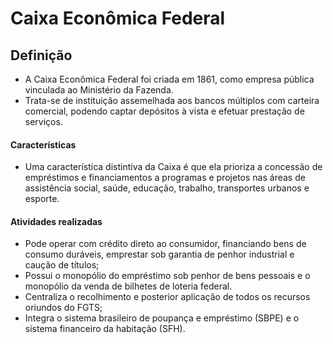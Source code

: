 # Caixa Econômica Federal

## Definição
- A Caixa Econômica Federal foi criada em 1861, como empresa pública vinculada ao Ministério da Fazenda. 
- Trata-se de instituição assemelhada aos bancos múltiplos com carteira comercial, podendo captar depósitos à vista e efetuar prestação de serviços.

#### Características
- Uma característica distintiva da Caixa é que ela prioriza a concessão de empréstimos e financiamentos a programas e projetos nas áreas de assistência social, saúde, educação, trabalho, transportes urbanos e esporte.

#### Atividades realizadas
- Pode operar com crédito direto ao consumidor, financiando bens de consumo duráveis, emprestar sob garantia de penhor industrial e caução de títulos;
- Possui o monopólio do empréstimo sob penhor de bens pessoais e o monopólio da venda de bilhetes de loteria federal.
- Centraliza o recolhimento e posterior aplicação de todos os recursos oriundos do FGTS;
- Integra o sistema brasileiro de poupança e empréstimo (SBPE) e o sistema financeiro da habitação (SFH).
